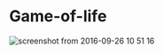 # Game-of-life

![screenshot from 2016-09-26 10 51 16](https://cloud.githubusercontent.com/assets/10475447/18828297/6c68be60-83d7-11e6-9de3-cb701ffd811a.png)
